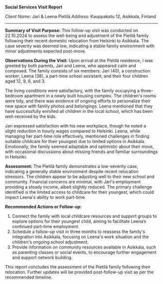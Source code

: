 **Social Services Visit Report**

*Client Name:* Jari & Leena Pietilä
*Address:* Kauppakatu 12, Asikkala, Finland

---

**Summary of Visit Purpose:**
This follow-up visit was conducted on 22.10.2024 to assess the well-being and adjustment of the Pietilä family following their recent domestic relocation from Helsinki to Asikkala. The case severity was deemed low, indicating a stable family environment with minor adjustments expected post-move.

**Observations During the Visit:**
Upon arrival at the Pietilä residence, I was greeted by both parents, Jari and Leena, who appeared calm and composed. The family consists of six members: Jari (40), a construction worker; Leena (38), a part-time school assistant; and their four children aged 12, 9, 6, and 3.

The living conditions were satisfactory, with the family occupying a three-bedroom apartment in a newly built housing complex. The children's rooms were tidy, and there was evidence of ongoing efforts to personalize their new space with family photos and belongings. Leena mentioned that they have successfully enrolled all children in the local school, which has been well-received by the kids.

Jari expressed satisfaction with his new workplace, though he noted a slight reduction in hourly wages compared to Helsinki. Leena, while managing her part-time role effectively, mentioned challenges in finding suitable childcare for their youngest due to limited options in Asikkala. Emotionally, the family seemed adaptable and optimistic about their move, with occasional discussions about missing friends and familiar surroundings in Helsinki.

**Assessment:**
The Pietilä family demonstrates a low-severity case, indicating a generally stable environment despite recent relocation stressors. The children appear to be adjusting well to their new school and community. Financial concerns are minimal, with Jari's employment providing a steady income, albeit slightly reduced. The primary challenge identified is the limited access to childcare for their youngest, which could impact Leena's ability to work part-time.

**Recommended Actions or Follow-up:**
1. Connect the family with local childcare resources and support groups to explore options for their youngest child, aiming to facilitate Leena’s continued part-time employment.
2. Schedule a follow-up visit in three months to reassess the family's integration into Asikkala, focusing on Leena's work situation and the children's ongoing school adjustment.
3. Provide information on community resources available in Asikkala, such as parenting classes or social events, to encourage further engagement and support network building.

This report concludes the assessment of the Pietilä family following their relocation. Further updates will be provided post-follow-up visit as per the recommended timeline.
